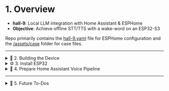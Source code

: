 # 1. Overview

- **hall-9**: Local LLM integration with Home Assistant & ESPHome
- **Objective**: Achieve offline STT/TTS with a wake-word on an ESP32-S3

Repo primarily contains the [hall-9.yaml](hall-9.yaml) file for ESPHome configuration and the [/assets/case](assets/case/) folder for case files.

---

<details>
  <summary>🔧 2. Building the Device</summary>

### **Hardware Parts**

- **ESP32-S3** (local wake-word detection capable)
- **MAX98357** Amplifier + **Speaker** (4 Ω / 8 Ω)
- **INMP441** Microphone
- **SSD1306** Display (optional)
- **LD2410** Radar (optional)
- **DHT22** Thermometer (optional)

### **Bench Case**

- Use the bench case available in the [/assets/case](assets/case/) folder during development

### **Wiring**

- Follow the pinout from the `hall-9.yaml` configuration
- Provide **5 V** for MAX98357 (some ESP32-S3 boards supply this directly)

</details>

<details>
  <summary>⚙️ 3. Install ESP32</summary>

### **ESPHome Setup**

1. **ESP32 Deployment**
   - Create a standard config in ESPHome
   - Set `framework: esp-idf`

2. **Packages**
   - Include packages from [hall-9.yaml](hall-9.yaml)
   - Changes are automatically pulled by ESPHome upon updating

3. **Speech End Detection**
   - Set to “aggressive” to reduce latency

</details>

<details>
  <summary>📡 4. Prepare Home Assistant Voice Pipeline</summary>

### **Home Assistant Voice Pipeline**

1. **Whisper (STT) & Piper (TTS)**
   - Install add-ons
   - Configure both via Wyoming

2. **LLM of Choice**
   - Example: Ollama (networked) or ChatGPT
   - Integrate via Add-On

3. **Assistant Pipeline**
   - Configure in Home Assistant
   - Reference Whisper & Piper

</details>

---

<details>
  <summary>🚀 5. Future To-Dos</summary>

### **Future Developments**

- [ESPhome Feature Request #2562](https://github.com/esphome/feature-requests/issues/2562)
- [HA Community Discussion](https://community.home-assistant.io/t/voice-assistant-wake-word-media-player/634984/9)

### **To-Do**

- Design a new case
- Update from repo
- Docker for external Whisper

</details>

